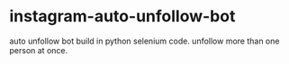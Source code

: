 # instagram-auto-unfollow-bot
auto unfollow bot build in  python selenium code. unfollow more than one person at once.
